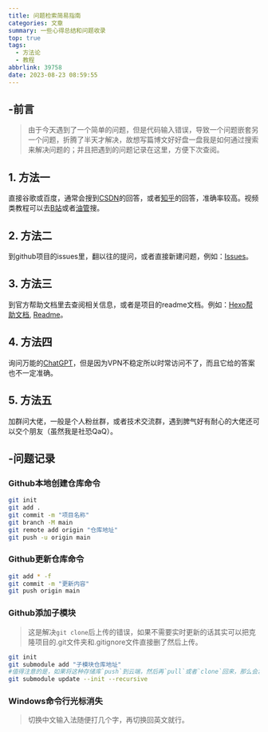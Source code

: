```yaml
---
title: 问题检索简易指南
categories: 文章
summary: 一些心得总结和问题收录
top: true
tags:
  - 方法论
  - 教程
abbrlink: 39758
date: 2023-08-23 08:59:55
---
```


## -前言
>由于今天遇到了一个简单的问题，但是代码输入错误，导致一个问题嵌套另一个问题，折腾了半天才解决，故想写篇博文好好盘一盘我是如何通过搜索来解决问题的；并且把遇到的问题记录在这里，方便下次查阅。

## 1. 方法一
  直接谷歌或百度，通常会搜到[CSDN](https://www.csdn.net/)的回答，或者[知乎](https://www.zhihu.com/)的回答，准确率较高。视频类教程可以去[B站](https://www.bilibili.com/)或者[油管](https://www.youtube.com/)搜。

## 2. 方法二
  到github项目的issues里，翻以往的提问，或者直接新建问题，例如：[Issues](https://github.com/blinkfox/hexo-theme-matery/issues)。

## 3. 方法三
  到官方帮助文档里去查阅相关信息，或者是项目的readme文档。例如：[Hexo帮助文档](https://hexo.io/zh-cn/docs/), [Readme](https://github.com/blinkfox/hexo-theme-matery/blob/develop/README_CN.md)。

## 4. 方法四
  询问万能的[ChatGPT](https://chat.openai.com/)，但是因为VPN不稳定所以时常访问不了，而且它给的答案也不一定准确。

## 5. 方法五
  加群问大佬，一般是个人粉丝群，或者技术交流群，遇到脾气好有耐心的大佬还可以交个朋友（虽然我是社恐QaQ）。

## -问题记录

### Github本地创建仓库命令
```bash
git init
git add .
git commit -m "项目名称"
git branch -M main
git remote add origin "仓库地址"
git push -u origin main
```
### Github更新仓库命令
```bash
git add * -f
git commit -m "更新内容"
git push origin main
```
### Github添加子模块
>这是解决`git clone`后上传的错误，如果不需要实时更新的话其实可以把克隆项目的.git文件夹和.gitignore文件直接删了然后上传。
```bash
git init
git submodule add "子模块仓库地址"
#值得注意的是，如果将这种存储库`push`到云端，然后再`pull`或者`clone`回来，那么会发现`aoi_info`子模块内容为空，这是因为`repoA`下嵌入了一个`repoB`，所以需要执行`git submodule update --init --recursive`把子仓库内容拉过来。
git submodule update --init --recursive
```
### Windows命令行光标消失
>切换中文输入法随便打几个字，再切换回英文就行。

